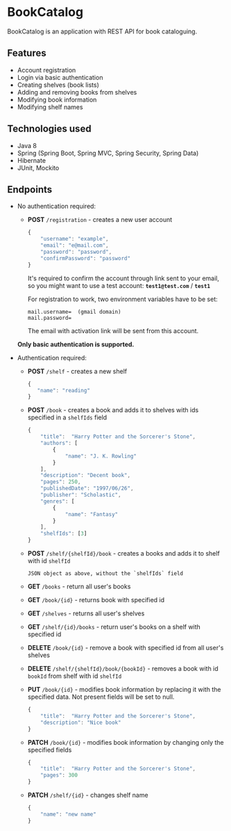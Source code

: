 # BookCatalog

BookCatalog is an application with REST API for book cataloguing.

## Features
- Account registration
- Login via basic authentication
- Creating shelves (book lists)
- Adding and removing books from shelves
- Modifying book information
- Modifying shelf names

## Technologies used
- Java 8
- Spring (Spring Boot, Spring MVC, Spring Security, Spring Data)
- Hibernate
- JUnit, Mockito

## Endpoints
- No authentication required:  

  - **POST** `/registration` - creates a new user account
    
    ```javascript
    {
        "username": "example",
        "email": "e@mail.com",
        "password": "password",
        "confirmPassword": "password"
    }
    ```
    It's required to confirm the account through link sent to your email, so you might want to use a test account:
    **`test1@test.com`** / **`test1`**
	
	For registration to work, two environment variables have to be set:
    ```
    mail.username=	(gmail domain)
    mail.password=
    ```
    The email with activation link will be sent from this account.
	
  **Only basic authentication is supported.**

- Authentication required:  

  - **POST** `/shelf` - creates a new shelf
    ```javascript
    {
       "name": "reading"
    }    
    ```
  - **POST** `/book` - creates a book and adds it to shelves with ids specified in a `shelfIds` field
    ```javascript
    {
        "title":  "Harry Potter and the Sorcerer's Stone",
        "authors": [
            {
                "name": "J. K. Rowling"
            }
        ],
        "description": "Decent book",
        "pages": 250,
        "publishedDate": "1997/06/26",
        "publisher": "Scholastic",
        "genres": [
            {
                "name": "Fantasy"
            }
        ],
        "shelfIds": [3]
    }
    ```
  - **POST** `/shelf/{shelfId}/book` - creates a books and adds it to shelf with id `shelfId`  
	```
	JSON object as above, without the `shelfIds` field
    ```
  - **GET** `/books` - return all user's books
		
  - **GET** `/book/{id}` - returns book with specified id

  - **GET** `/shelves` - returns all user's shelves

  - **GET** `/shelf/{id}/books` - return user's books on a shelf with specified id 

  - **DELETE** `/book/{id}` - remove a book with specified id from all user's shelves

  - **DELETE** `/shelf/{shelfId}/book/{bookId}` - removes a book with id `bookId` from shelf with id `shelfId`

  - **PUT** `/book/{id}` - modifies book information by replacing it with the specified data. Not present fields will be set to null.
    ```javascript
    {
        "title":  "Harry Potter and the Sorcerer's Stone",
        "description": "Nice book"
    }
    ```
  - **PATCH** `/book/{id}` - modifies book information by changing only the specified fields
    ```javascript
    {
        "title":  "Harry Potter and the Sorcerer's Stone",
        "pages": 300
    }
    ```
  - **PATCH** `/shelf/{id}` - changes shelf name
    ```javascript
    {
        "name": "new name"
    }
    ```

